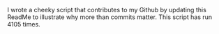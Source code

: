 I wrote a cheeky script that contributes to my Github by updating this ReadMe to illustrate why more than commits matter. This script has run 4105 times.